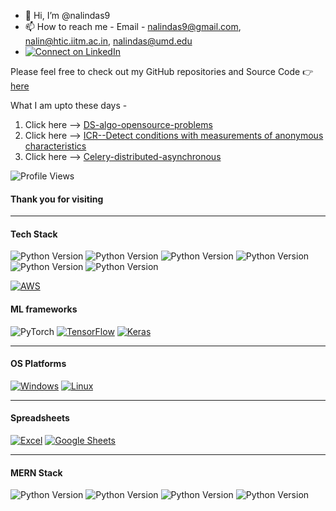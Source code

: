 - 👋 Hi, I’m @nalindas9
- 📫 How to reach me - Email - nalindas9@gmail.com, nalin@htic.iitm.ac.in, nalindas@umd.edu
- [![Connect on LinkedIn](https://img.shields.io/badge/LinkedIn-Connect-blue?logo=linkedin)](https://www.linkedin.com/in/nalin-das/)

Please feel free to check out my GitHub repositories and Source Code 👉 [here](https://github.com/nalindas9?tab=repositories)

What I am upto these days - 
1. Click here --> [DS-algo-opensource-problems](https://github.com/nalindas9/ds-algo-opensource-problems/tree/main)
2. Click here --> [ICR--Detect conditions with measurements of anonymous characteristics](https://github.com/nalindas9/ICR---Identifying-Age-Related-Conditions)
3. Click here --> [Celery-distributed-asynchronous](https://github.com/nalindas9/celery-distributed-asynchronous)

![Profile Views](https://komarev.com/ghpvc/?username=nalindas9)

#### Thank you for visiting
-------------------------------------------------------------------------------------------------------------------------------------
#### Tech Stack
![Python Version](https://img.shields.io/badge/C++-blue)
![Python Version](https://img.shields.io/badge/Python-green)
![Python Version](https://img.shields.io/badge/Javascript-yellow)
![Python Version](https://img.shields.io/badge/Java-white)
![Python Version](https://img.shields.io/badge/SQL-pink)
![Python Version](https://img.shields.io/badge/ROS-grey)

[![AWS](https://img.shields.io/badge/AWS-orange)]()


#### ML frameworks 
![PyTorch](https://img.shields.io/badge/PyTorch-%23EE4C2C.svg?style=for-the-badge&logo=PyTorch&logoColor=orange&color=forestgreen)
[![TensorFlow](https://img.shields.io/badge/TensorFlow-%23FF6F00.svg?style=for-the-badge&logo=TensorFlow&logoColor=white)]()
[![Keras](https://img.shields.io/badge/Keras-%446600.svg?style=for-the-badge&logo=Keras&logoColor=white)]()

-------------------------------------------------------------------------------------------------------------------------------------
#### OS Platforms
[![Windows](https://img.shields.io/badge/Windows--blue?logo=windows)](https://shields.io/)
[![Linux](https://img.shields.io/badge/Linux--red?logo=linux)](https://shields.io/)

-------------------------------------------------------------------------------------------------------------------------------------
#### Spreadsheets
[![Excel](https://img.shields.io/badge/Excel-32C03C?style=for-the-badge&logo=microsoft-excel&logoColor=white)](https://www.microsoft.com/en-in/microsoft-365/excel)
[![Google Sheets](https://img.shields.io/badge/Google_Sheets-34A853?style=for-the-badge&logo=google-sheets&logoColor=white)](https://www.google.com/sheets/about/)

-------------------------------------------------------------------------------------------------------------------------------------
#### MERN Stack
![Python Version](https://img.shields.io/badge/MongoDB-red)
![Python Version](https://img.shields.io/badge/ExpressJS-orange)
![Python Version](https://img.shields.io/badge/ReactJS-violet)
![Python Version](https://img.shields.io/badge/NodeJS-magenta)

<!--
![hackerank-ratings](https://github.com/nalindas9/nalindas9/assets/44141068/3e5b5a28-cbf2-4c94-bb46-f85cbf68edb9)


[profile](https://www.hackerrank.com/nalindas9?badge=30-days-of-code&stars=2&level=1&hr_r=1&utm_campaign=social-buttons&utm_medium=linkedin&utm_source=badge_share&social=linkedin)
-->
<!---
nalindas9/nalindas9 is a ✨ special ✨ repository because its `README.md` (this file) appears on your GitHub profile.
You can click the Preview link to take a look at your changes.
- 👀 I’m interested in CV/Perception, AI/ML, Robotics
| CV/Perception | AI/ML | Robotics
--->
